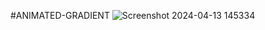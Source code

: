 #ANIMATED-GRADIENT
![Screenshot 2024-04-13 145334](https://github.com/Amisha0971/ANIMATED-COLOR-CHANGING-TEXTVIEW-ANDROID/assets/136344215/da8b0706-d818-44e3-a7f3-22ebb21587ac)
